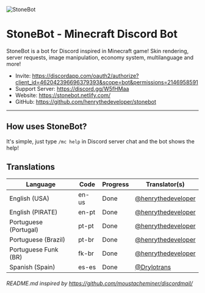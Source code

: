 ![StoneBot](https://cdn.discordapp.com/icons/474991601572118532/2accc075574a37dd21604579d156e73e.png?size=2048)

# StoneBot - Minecraft Discord Bot

StoneBot is a bot for Discord inspired in Minecraft game! Skin rendering, server requests, image manipulation, economy system, multilanguage and more!

- Invite: https://discordapp.com/oauth2/authorize?client_id=462042396696379393&scope=bot&permissions=2146958591
- Support Server: https://discord.gg/W5fHMaa
- Website: https://stonebot.netlify.com/
- GitHub: https://github.com/henrythedeveloper/stonebot

---

## How uses StoneBot?
It's simple, just type `/mc help` in Discord server chat and the bot shows the help!

## Translations

Language               | Code      | Progress       | Translator(s)
---------------------- | --------- | -------------- | --------------------------
English (USA)          | en-us     | Done           | [@henrythedeveloper](https://github.com/henrythedeveloper)
English (PIRATE)       | en-pt     | Done           | [@henrythedeveloper](https://github.com/henrythedeveloper)
Portuguese (Portugal)  | pt-pt     | Done           | [@henrythedeveloper](https://github.com/henrythedeveloper)
Portuguese (Brazil)    | pt-br     | Done           | [@henrythedeveloper](https://github.com/henrythedeveloper)
Portuguese Funk (BR)   | fk-br     | Done           | [@henrythedeveloper](https://github.com/henrythedeveloper)
Spanish (Spain)        | es-es     | Done           | [@Drylotrans](https://github.com/Drylotrans)

###### README.md inspired by https://github.com/moustacheminer/discordmail/
